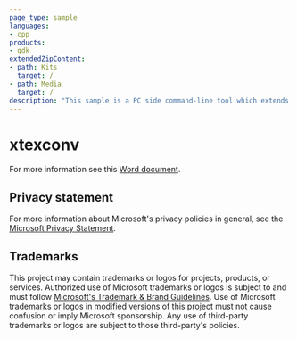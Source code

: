```yaml
---
page_type: sample
languages:
- cpp
products:
- gdk
extendedZipContent:
- path: Kits
  target: /
- path: Media
  target: /
description: "This sample is a PC side command-line tool which extends the standard TexConv command-line tool for texture conversion and preparation to support Xbox offline texture tiling for use with the CreatePlacedResourceX APIs in DirectX 12.X."
---
```


# xtexconv

For more information see this [Word document](https://github.com/microsoft/Xbox-GDK-Samples/blob/main/Samples/Tools/xtexconv/Readme.docx).

## Privacy statement

For more information about Microsoft's privacy policies in general, see the [Microsoft Privacy Statement](https://privacy.microsoft.com/privacystatement/).

## Trademarks

This project may contain trademarks or logos for projects, products, or services. Authorized use of Microsoft trademarks or logos is subject to and must follow [Microsoft's Trademark & Brand Guidelines](https://www.microsoft.com/en-us/legal/intellectualproperty/trademarks/usage/general). Use of Microsoft trademarks or logos in modified versions of this project must not cause confusion or imply Microsoft sponsorship. Any use of third-party trademarks or logos are subject to those third-party's policies.
